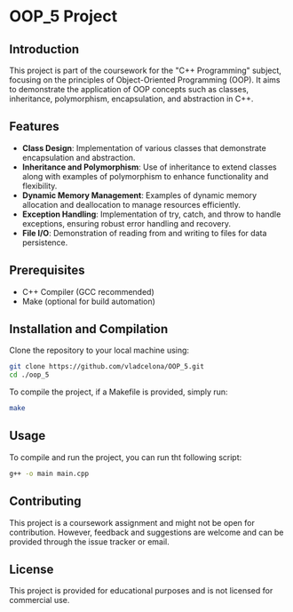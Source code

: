# OOP_5 Project

## Introduction

This project is part of the coursework for the "C++ Programming" subject, focusing on the principles of Object-Oriented Programming (OOP). It aims to demonstrate the application of OOP concepts such as classes, inheritance, polymorphism, encapsulation, and abstraction in C++.

## Features

- **Class Design**: Implementation of various classes that demonstrate encapsulation and abstraction.
- **Inheritance and Polymorphism**: Use of inheritance to extend classes along with examples of polymorphism to enhance functionality and flexibility.
- **Dynamic Memory Management**: Examples of dynamic memory allocation and deallocation to manage resources efficiently.
- **Exception Handling**: Implementation of try, catch, and throw to handle exceptions, ensuring robust error handling and recovery.
- **File I/O**: Demonstration of reading from and writing to files for data persistence.

## Prerequisites

- C++ Compiler (GCC recommended)
- Make (optional for build automation)

## Installation and Compilation

Clone the repository to your local machine using:

```bash
git clone https://github.com/vladcelona/OOP_5.git
cd ./oop_5
```

To compile the project, if a Makefile is provided, simply run:

```bash
make
```

## Usage

To compile and run the project, you can run tht following script:

```bash
g++ -o main main.cpp
```

## Contributing

This project is a coursework assignment and might not be open for contribution. However, feedback and suggestions are welcome and can be provided through the issue tracker or email.

## License

This project is provided for educational purposes and is not licensed for commercial use.
